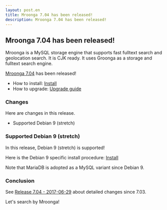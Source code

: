 ```yaml
---
layout: post.en
title: Mroonga 7.04 has been released!
description: Mroonga 7.04 has been released!
---
```


## Mroonga 7.04 has been released!

Mroonga is a MySQL storage engine that supports fast fulltext search
and geolocation search. It is CJK ready. It uses Groonga as a storage
and fulltext search engine.

[Mroonga 7.04](/docs/news.html#release-7-04) has been released!

  * How to install: [Install](/docs/install.html)
  * How to upgrade: [Upgrade guide](/docs/upgrade.html)

### Changes

Here are changes in this release.

  * Supported Debian 9 (stretch)

### Supported Debian 9 (stretch)

In this release, Debian 9 (stretch) is supported!

Here is the Debian 9 specific install procedure: [Install](/docs/install/debian.html#stretch-mariadb)

Note that MariaDB is adopted as a MySQL variant since Debian 9.

### Conclusion

See [Release 7.04 - 2017-06-29](/docs/news.html#release-7-04) about detailed changes since 7.03.

Let's search by Mroonga!
